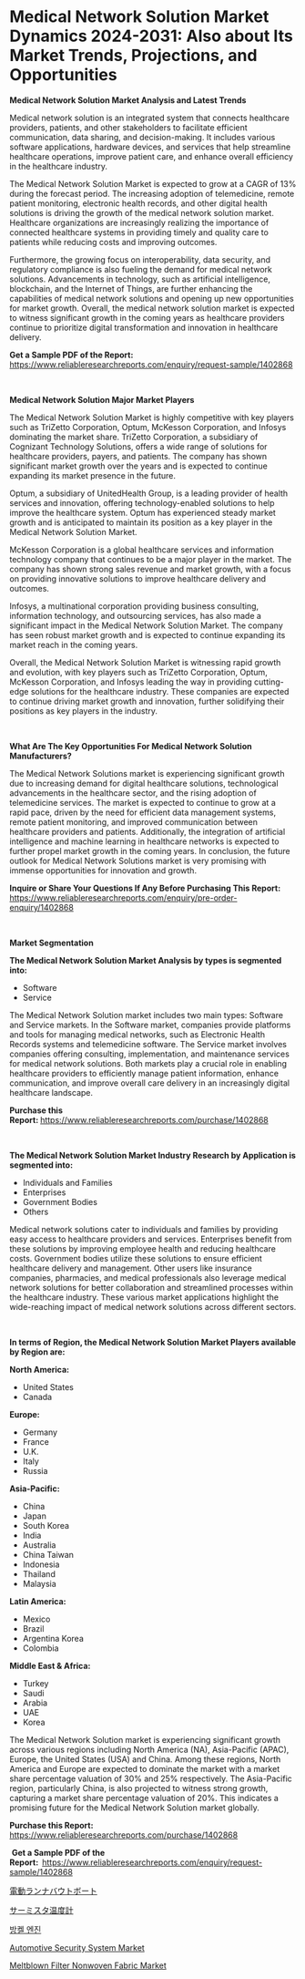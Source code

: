 <p><h1>Medical Network Solution Market Dynamics 2024-2031: Also about Its Market Trends, Projections, and Opportunities</h1></p><p><strong>Medical Network Solution Market Analysis and Latest Trends</strong></p>
<p><p>Medical network solution is an integrated system that connects healthcare providers, patients, and other stakeholders to facilitate efficient communication, data sharing, and decision-making. It includes various software applications, hardware devices, and services that help streamline healthcare operations, improve patient care, and enhance overall efficiency in the healthcare industry.</p><p>The Medical Network Solution Market is expected to grow at a CAGR of 13% during the forecast period. The increasing adoption of telemedicine, remote patient monitoring, electronic health records, and other digital health solutions is driving the growth of the medical network solution market. Healthcare organizations are increasingly realizing the importance of connected healthcare systems in providing timely and quality care to patients while reducing costs and improving outcomes.</p><p>Furthermore, the growing focus on interoperability, data security, and regulatory compliance is also fueling the demand for medical network solutions. Advancements in technology, such as artificial intelligence, blockchain, and the Internet of Things, are further enhancing the capabilities of medical network solutions and opening up new opportunities for market growth. Overall, the medical network solution market is expected to witness significant growth in the coming years as healthcare providers continue to prioritize digital transformation and innovation in healthcare delivery.</p></p>
<p><strong>Get a Sample PDF of the Report:&nbsp;</strong> <a href="https://www.reliableresearchreports.com/enquiry/request-sample/1402868">https://www.reliableresearchreports.com/enquiry/request-sample/1402868</a></p>
<p>&nbsp;</p>
<p><strong>Medical Network Solution Major Market Players</strong></p>
<p><p>The Medical Network Solution Market is highly competitive with key players such as TriZetto Corporation, Optum, McKesson Corporation, and Infosys dominating the market share. TriZetto Corporation, a subsidiary of Cognizant Technology Solutions, offers a wide range of solutions for healthcare providers, payers, and patients. The company has shown significant market growth over the years and is expected to continue expanding its market presence in the future.</p><p>Optum, a subsidiary of UnitedHealth Group, is a leading provider of health services and innovation, offering technology-enabled solutions to help improve the healthcare system. Optum has experienced steady market growth and is anticipated to maintain its position as a key player in the Medical Network Solution Market.</p><p>McKesson Corporation is a global healthcare services and information technology company that continues to be a major player in the market. The company has shown strong sales revenue and market growth, with a focus on providing innovative solutions to improve healthcare delivery and outcomes.</p><p>Infosys, a multinational corporation providing business consulting, information technology, and outsourcing services, has also made a significant impact in the Medical Network Solution Market. The company has seen robust market growth and is expected to continue expanding its market reach in the coming years.</p><p>Overall, the Medical Network Solution Market is witnessing rapid growth and evolution, with key players such as TriZetto Corporation, Optum, McKesson Corporation, and Infosys leading the way in providing cutting-edge solutions for the healthcare industry. These companies are expected to continue driving market growth and innovation, further solidifying their positions as key players in the industry.</p></p>
<p>&nbsp;</p>
<p><strong>What Are The Key Opportunities For Medical Network Solution Manufacturers?</strong></p>
<p><p>The Medical Network Solutions market is experiencing significant growth due to increasing demand for digital healthcare solutions, technological advancements in the healthcare sector, and the rising adoption of telemedicine services. The market is expected to continue to grow at a rapid pace, driven by the need for efficient data management systems, remote patient monitoring, and improved communication between healthcare providers and patients. Additionally, the integration of artificial intelligence and machine learning in healthcare networks is expected to further propel market growth in the coming years. In conclusion, the future outlook for Medical Network Solutions market is very promising with immense opportunities for innovation and growth.</p></p>
<p><strong>Inquire or Share Your Questions If Any Before Purchasing This Report:</strong> <a href="https://www.reliableresearchreports.com/enquiry/pre-order-enquiry/1402868">https://www.reliableresearchreports.com/enquiry/pre-order-enquiry/1402868</a></p>
<p>&nbsp;</p>
<p><strong>Market Segmentation</strong></p>
<p><strong>The Medical Network Solution Market Analysis by types is segmented into:</strong></p>
<p><ul><li>Software</li><li>Service</li></ul></p>
<p><p>The Medical Network Solution market includes two main types: Software and Service markets. In the Software market, companies provide platforms and tools for managing medical networks, such as Electronic Health Records systems and telemedicine software. The Service market involves companies offering consulting, implementation, and maintenance services for medical network solutions. Both markets play a crucial role in enabling healthcare providers to efficiently manage patient information, enhance communication, and improve overall care delivery in an increasingly digital healthcare landscape.</p></p>
<p><strong>Purchase this Report:&nbsp;</strong><a href="https://www.reliableresearchreports.com/purchase/1402868">https://www.reliableresearchreports.com/purchase/1402868</a></p>
<p>&nbsp;</p>
<p><strong>The Medical Network Solution Market Industry Research by Application is segmented into:</strong></p>
<p><ul><li>Individuals and Families</li><li>Enterprises</li><li>Government Bodies</li><li>Others</li></ul></p>
<p><p>Medical network solutions cater to individuals and families by providing easy access to healthcare providers and services. Enterprises benefit from these solutions by improving employee health and reducing healthcare costs. Government bodies utilize these solutions to ensure efficient healthcare delivery and management. Other users like insurance companies, pharmacies, and medical professionals also leverage medical network solutions for better collaboration and streamlined processes within the healthcare industry. These various market applications highlight the wide-reaching impact of medical network solutions across different sectors.</p></p>
<p>&nbsp;</p>
<p><strong>In terms of Region, the Medical Network Solution Market Players available by Region are:</strong></p>
<p>
    <p> <strong> North America: </strong>
        <ul>
            <li>United States</li>
            <li>Canada</li>
        </ul>
        </p> 
    <p> <strong> Europe: </strong>
        <ul>
            <li>Germany</li>
            <li>France</li>
            <li>U.K.</li>
            <li>Italy</li>
            <li>Russia</li>
        </ul>
        </p> 
    <p> <strong> Asia-Pacific: </strong>
        <ul>
            <li>China</li>
            <li>Japan</li>
            <li>South Korea</li>
            <li>India</li>
            <li>Australia</li>
            <li>China Taiwan</li>
            <li>Indonesia</li>
            <li>Thailand</li>
            <li>Malaysia</li>
        </ul>
        </p> 
    <p> <strong> Latin America: </strong>
        <ul>
            <li>Mexico</li>
            <li>Brazil</li>
            <li>Argentina Korea</li>
            <li>Colombia</li>
        </ul>
        </p> 
    <p> <strong> Middle East & Africa: </strong>
        <ul>
            <li>Turkey</li>
            <li>Saudi</li>
            <li>Arabia</li>
            <li>UAE</li>
            <li>Korea</li>
        </ul>
    </p>
    </p>
<p><p>The Medical Network Solution market is experiencing significant growth across various regions including North America (NA), Asia-Pacific (APAC), Europe, the United States (USA) and China. Among these regions, North America and Europe are expected to dominate the market with a market share percentage valuation of 30% and 25% respectively. The Asia-Pacific region, particularly China, is also projected to witness strong growth, capturing a market share percentage valuation of 20%. This indicates a promising future for the Medical Network Solution market globally.</p></p>
<p><strong>Purchase this Report: </strong><a href="https://www.reliableresearchreports.com/purchase/1402868">https://www.reliableresearchreports.com/purchase/1402868</a></p>
<p>&nbsp;<strong>Get a Sample PDF of the Report:&nbsp;&nbsp;</strong><a href="https://www.reliableresearchreports.com/enquiry/request-sample/1402868">https://www.reliableresearchreports.com/enquiry/request-sample/1402868</a></p>
<p><strong></strong></p>
<p><p><a href="https://medium.com/@ebonyhane1955/%E9%9B%BB%E5%8B%95%E3%83%A9%E3%83%B3%E3%83%8A%E3%83%90%E3%82%A6%E3%83%88%E3%81%AE%E5%B8%82%E5%A0%B4%E8%AA%BF%E6%9F%BB%E3%83%AC%E3%83%9D%E3%83%BC%E3%83%88-%E3%81%9D%E3%81%AE%E6%AD%B4%E5%8F%B2%E3%81%8A%E3%82%88%E3%81%B32024%E5%B9%B4%E3%81%8B%E3%82%892031%E5%B9%B4%E3%81%BE%E3%81%A7%E3%81%AE%E4%BA%88%E6%B8%AC-af40dea2ab95">電動ランナバウトボート</a></p><p><a href="https://medium.com/@ebonyhane1955/%E3%82%B5%E3%83%BC%E3%83%9F%E3%82%B9%E3%82%BF%E6%B8%A9%E5%BA%A6%E8%A8%88%E5%B8%82%E5%A0%B4-%E5%B8%82%E5%A0%B4cagr-%E5%B8%82%E5%A0%B4%E3%83%88%E3%83%AC%E3%83%B3%E3%83%89-%E6%88%90%E9%95%B7%E6%88%A6%E7%95%A5%E3%81%AB%E9%96%A2%E3%81%99%E3%82%8B%E6%B4%9E%E5%AF%9F-2b40a84293bc">サーミスタ温度計</a></p><p><a href="https://medium.com/@cypwkevf09498055/%EC%99%95%EC%BC%88-%EC%97%94%EC%A7%84-%EC%8B%9C%EC%9E%A5-%EA%B7%9C%EB%AA%A8-%EB%B0%8F-%EC%8B%9C%EC%9E%A5-%EB%8F%99%ED%96%A5-%EC%99%84%EC%A0%84%ED%95%9C-%EC%82%B0%EC%97%85-%EA%B0%9C%EC%9A%94-2024-2031-61984bf822af">방켈 엔진</a></p><p><a href="https://view.publitas.com/reportprime-1/automotive-security-system-market-a-comprehensive-report-of-its-market-share-growth-trends-2024-2031/">Automotive Security System Market</a></p><p><a href="https://automatic-knee-4c7.notion.site/Meltblown-Filter-Nonwoven-Fabric-Market-Insights-Market-Players-and-Forecast-Till-2031-f27caffeb92a4717a5103e6af7864ba6">Meltblown Filter Nonwoven Fabric Market</a></p></p>